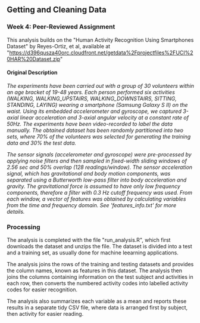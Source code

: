 ## Getting and Cleaning Data
### Week 4:  Peer-Reviewed Assignment

This analysis builds on the "Human Activity Recognition Using Smartphones Dataset" by Reyes-Ortiz, et al,
available at "https://d396qusza40orc.cloudfront.net/getdata%2Fprojectfiles%2FUCI%20HAR%20Dataset.zip"

#### Original Description

*The experiments have been carried out with a group of 30 volunteers within an age bracket of 19-48 years. Each person performed six activities (WALKING, WALKING_UPSTAIRS, WALKING_DOWNSTAIRS, SITTING, STANDING, LAYING) wearing a smartphone (Samsung Galaxy S II) on the waist. Using its embedded accelerometer and gyroscope, we captured 3-axial linear acceleration and 3-axial angular velocity at a constant rate of 50Hz. The experiments have been video-recorded to label the data manually. The obtained dataset has been randomly partitioned into two sets, where 70% of the volunteers was selected for generating the training data and 30% the test data.* 

*The sensor signals (accelerometer and gyroscope) were pre-processed by applying noise filters and then sampled in fixed-width sliding windows of 2.56 sec and 50% overlap (128 readings/window). The sensor acceleration signal, which has gravitational and body motion components, was separated using a Butterworth low-pass filter into body acceleration and gravity. The gravitational force is assumed to have only low frequency components, therefore a filter with 0.3 Hz cutoff frequency was used. From each window, a vector of features was obtained by calculating variables from the time and frequency domain. See 'features_info.txt' for more details.*


### Processing

The analysis is completed with the file "run_analysis.R", which first downloads the dataset and unzips the file.   The dataset is divided into a test and a training set, as usually done for machine leearning applications.

The analysis joins the rows of the training and testing datasets and provides the column names, known as features in this dataset.  The analysis then joins the columns containing information on the test subject and activities in each row, then converts the numbered activity codes into labelled activity codes for easier recognition.  

The analysis also summarizes each variable as a mean and reports these results in a separate tidy CSV file, where data is arranged first by subject, then activity for easier reading.